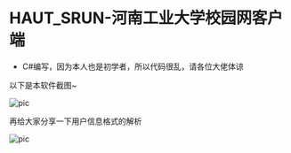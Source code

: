 # HAUT_SRUN-河南工业大学校园网客户端

- C#编写，因为本人也是初学者，所以代码很乱，请各位大佬体谅

以下是本软件截图~

![pic](http://cggcd.img48.wal8.com/img48/566543_20170220131520/148768609573.png)

再给大家分享一下用户信息格式的解析

![pic](http://cggcd.img48.wal8.com/img48/566543_20170220131520/148772711235.png)

